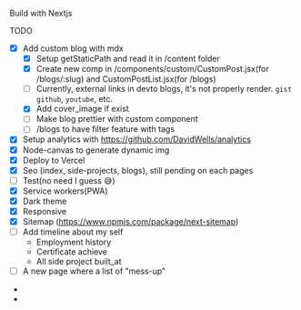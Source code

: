 Build with Nextjs 

TODO
- [X] Add custom blog with mdx
    - [X] Setup getStaticPath and read it in /content folder
    - [X] Create new comp in /components/custom/CustomPost.jsx(for /blogs/:slug) and CustomPostList.jsx(for /blogs)
    - [ ] Currently, external links in devto blogs, it's not properly render. `gist github`, `youtube`, etc. 
    - [X] Add cover_image if exist
    - [ ] Make blog prettier with custom component
    - [ ] /blogs to have filter feature with tags
- [X] Setup analytics with https://github.com/DavidWells/analytics
- [X] Node-canvas to generate dynamic img
- [X] Deploy to Vercel
- [X] Seo (index, side-projects, blogs), still pending on each pages
- [ ] Test(no need I guess 😅)
- [X] Service workers(PWA)
- [X] Dark theme
- [X] Responsive
- [X] Sitemap (https://www.npmjs.com/package/next-sitemap)
- [ ] Add timeline about my self
  - Employment history
  - Certificate achieve
  - All side project built_at
- [ ] A new page where a list of "mess-up"
- 
- 
